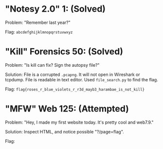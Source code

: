 # "Notesy 2.0" 1: (Solved)

Problem: "Remember last year?"

Flag: `abcdefghijklmnopqrstuvwxyz`

# "Kill" Forensics 50: (Solved)

Problem: "Is kill can fix? Sign the autopsy file?"

Solution: File is a corrupted `.pcapng`.  It will not open in Wireshark or tcpdump.  File is readable in text editor.  Used `file_search.py` to find the flag.

Flag: `flag{roses_r_blue_violets_r_r3d_mayb3_harambae_is_not_kill}`


# "MFW" Web 125: (Attempted)

Problem: "Hey, I made my first website today. It's pretty cool and web7.9."

Solution: Inspect HTML, and notice possible "?/page=flag".

Flag:
